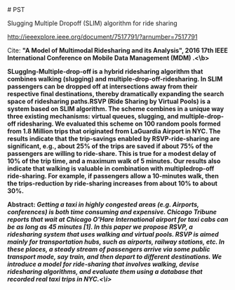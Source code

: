 <!--
  Title: Multimodal Ridesharing
  Description: Slugging Multiple Dropoff (SLIM) algorithm for ride sharing
  Author: ssasid3
  Keywords: Slugging, Walking, Ridesharing, Ride sharing, algorithm, New york taxi cab data
  -->
  <meta name='keywords' content='PST, SLIM, Multimodal, Slugging, Walking, Ridesharing, Ride sharing, algorithm, New york taxi cab data, RSVP, Ridesharing via pools, queing, pooling, maximum matching, trip optimization, ride optimization, ieee, mdm, eucledian, pairwise shareability test, shareability graph, road network, manhattan, uber, lyft, uberpool, ridesharing services, walk, optimization algorithm '>
# PST

Slugging Multiple Dropoff (SLIM) algorithm for ride sharing

http://ieeexplore.ieee.org/document/7517791/?arnumber=7517791

Cite: <b>"A Model of Multimodal Ridesharing and its Analysis", 2016 17th IEEE International Conference on Mobile Data Management (MDM) .<\b>

SLuggIng-Multiple-drop-off is a hybrid ridesharing algorithm that combines walking (slugging) and multiple-drop-off-ridesharing. In SLIM passengers can be dropped off at intersections away from their respective final destinations, thereby dramatically expanding the search space of ridesharing paths.RSVP (Ride Sharing by Virtual Pools) is a system based on SLIM algorithm. The scheme combines in a unique way three existing mechanisms: virtual queues, slugging, and multiple-drop-off ridesharing. We evaluated this scheme on 100 random pools formed from 1.8 Million trips that originated from LaGuardia Airport in NYC. The results indicate that the trip-savings enabled by RSVP-ride-sharing are significant, e.g., about 25% of the trips are saved if about 75% of the passengers are willing to ride-share. This is true for a modest delay of 10% of the trip time, and a maximum walk of 5 minutes. Our results also indicate that walking is valuable in combination with multipledrop-off ride-sharing. For example, if passengers allow a 10-minutes walk, then the trips-reduction by ride-sharing increases from about 10% to about 30%.

Abstract:
<i>Getting a taxi in highly congested areas (e.g. Airports, conferences) is both time consuming and expensive. Chicago Tribune reports that wait at Chicago O'Hare International airport for taxi cabs can be as long as 45 minutes [1]. In this paper we propose RSVP, a ridesharing system that uses walking and virtual pools. RSVP is aimed mainly for transportation hubs, such as airports, railway stations, etc. In these places, a steady stream of passengers arrive via some public transport mode, say train, and then depart to different destinations. We introduce a model for ride-sharing that involves walking, devise ridesharing algorithms, and evaluate them using a database that recorded real taxi trips in NYC.<\i>
